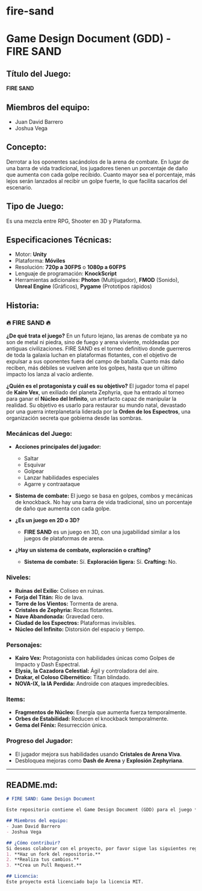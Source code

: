 # fire-sand
# Game Design Document (GDD) - FIRE SAND

## Título del Juego:
**FIRE SAND**

## Miembros del equipo:
- Juan David Barrero
- Joshua Vega

## Concepto:
Derrotar a los oponentes sacándolos de la arena de combate. En lugar de una barra de vida tradicional, los jugadores tienen un porcentaje de daño que aumenta con cada golpe recibido. Cuanto mayor sea el porcentaje, más lejos serán lanzados al recibir un golpe fuerte, lo que facilita sacarlos del escenario.

## Tipo de Juego:
Es una mezcla entre RPG, Shooter en 3D y Plataforma.

## Especificaciones Técnicas:
- Motor: **Unity**
- Plataforma: **Móviles**
- Resolución: **720p a 30FPS** o **1080p a 60FPS**
- Lenguaje de programación: **KnockScript**
- Herramientas adicionales: **Photon** (Multijugador), **FMOD** (Sonido), **Unreal Engine** (Gráficos), **Pygame** (Prototipos rápidos)

## Historia:
### 🔥 FIRE SAND 🔥
**¿De qué trata el juego?**
En un futuro lejano, las arenas de combate ya no son de metal ni piedra, sino de fuego y arena viviente, moldeadas por antiguas civilizaciones. FIRE SAND es el torneo definitivo donde guerreros de toda la galaxia luchan en plataformas flotantes, con el objetivo de expulsar a sus oponentes fuera del campo de batalla. Cuanto más daño reciben, más débiles se vuelven ante los golpes, hasta que un último impacto los lanza al vacío ardiente.

**¿Quién es el protagonista y cuál es su objetivo?**
El jugador toma el papel de **Kairo Vex**, un exiliado del planeta Zephyria, que ha entrado al torneo para ganar el **Núcleo del Infinito**, un artefacto capaz de manipular la realidad. Su objetivo es usarlo para restaurar su mundo natal, devastado por una guerra interplanetaria liderada por la **Orden de los Espectros**, una organización secreta que gobierna desde las sombras.

### **Mecánicas del Juego:**
- **Acciones principales del jugador:**
  - Saltar
  - Esquivar
  - Golpear
  - Lanzar habilidades especiales
  - Agarre y contraataque

- **Sistema de combate:**
  El juego se basa en golpes, combos y mecánicas de knockback. No hay una barra de vida tradicional, sino un porcentaje de daño que aumenta con cada golpe.

- **¿Es un juego en 2D o 3D?**
  - **FIRE SAND** es un juego en 3D, con una jugabilidad similar a los juegos de plataformas de arena.

- **¿Hay un sistema de combate, exploración o crafting?**
  - **Sistema de combate:** Sí. **Exploración ligera:** Sí. **Crafting:** No.

### **Niveles:**
- **Ruinas del Exilio:** Coliseo en ruinas.
- **Forja del Titán:** Río de lava.
- **Torre de los Vientos:** Tormenta de arena.
- **Cristales de Zephyria:** Rocas flotantes.
- **Nave Abandonada:** Gravedad cero.
- **Ciudad de los Espectros:** Plataformas invisibles.
- **Núcleo del Infinito:** Distorsión del espacio y tiempo.

### **Personajes:**
- **Kairo Vex:** Protagonista con habilidades únicas como Golpes de Impacto y Dash Espectral.
- **Elysia, la Cazadora Celestial:** Ágil y controladora del aire.
- **Drakar, el Coloso Cibernético:** Titan blindado.
- **NOVA-IX, la IA Perdida:** Androide con ataques impredecibles.

### **Items:**
- **Fragmentos de Núcleo:** Energía que aumenta fuerza temporalmente.
- **Orbes de Estabilidad:** Reducen el knockback temporalmente.
- **Gema del Fénix:** Resurrección única.

### **Progreso del Jugador:**
- El jugador mejora sus habilidades usando **Cristales de Arena Viva**.
- Desbloquea mejoras como **Dash de Arena** y **Explosión Zephyriana**.

---

## **README.md:**

```markdown
# FIRE SAND: Game Design Document

Este repositorio contiene el Game Design Document (GDD) para el juego **FIRE SAND**, un torneo de supervivencia extrema en un futuro lejano. El objetivo del proyecto es diseñar un juego de combate con mecánicas dinámicas de knockback y escenarios interactivos.

## Miembros del equipo:
- Juan David Barrero
- Joshua Vega

## ¿Cómo contribuir?
Si deseas colaborar con el proyecto, por favor sigue las siguientes reglas:
1. **Haz un fork del repositorio.**
2. **Realiza tus cambios.**
3. **Crea un Pull Request.**

## Licencia:
Este proyecto está licenciado bajo la licencia MIT.
